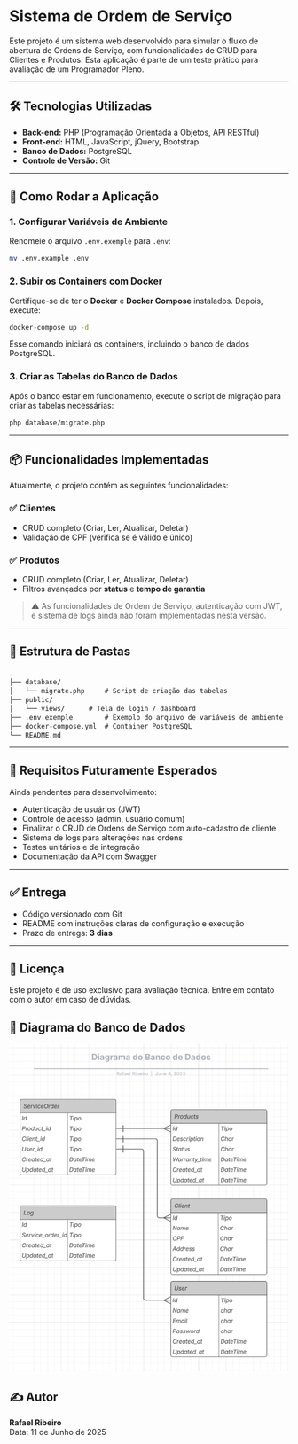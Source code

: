 # Sistema de Ordem de Serviço

Este projeto é um sistema web desenvolvido para simular o fluxo de abertura de Ordens de Serviço, com funcionalidades de CRUD para Clientes e Produtos. Esta aplicação é parte de um teste prático para avaliação de um Programador Pleno.

---

## 🛠️ Tecnologias Utilizadas

- **Back-end:** PHP (Programação Orientada a Objetos, API RESTful)
- **Front-end:** HTML, JavaScript, jQuery, Bootstrap
- **Banco de Dados:** PostgreSQL
- **Controle de Versão:** Git

---

## 🚀 Como Rodar a Aplicação

### 1. Configurar Variáveis de Ambiente

Renomeie o arquivo `.env.exemple` para `.env`:

```bash
mv .env.example .env
```

### 2. Subir os Containers com Docker

Certifique-se de ter o **Docker** e **Docker Compose** instalados. Depois, execute:

```bash
docker-compose up -d
```

Esse comando iniciará os containers, incluindo o banco de dados PostgreSQL.

### 3. Criar as Tabelas do Banco de Dados

Após o banco estar em funcionamento, execute o script de migração para criar as tabelas necessárias:

```bash
php database/migrate.php
```

---

## 📦 Funcionalidades Implementadas

Atualmente, o projeto contém as seguintes funcionalidades:

### ✅ Clientes

- CRUD completo (Criar, Ler, Atualizar, Deletar)
- Validação de CPF (verifica se é válido e único)

### ✅ Produtos

- CRUD completo (Criar, Ler, Atualizar, Deletar)
- Filtros avançados por **status** e **tempo de garantia**

> ⚠️ As funcionalidades de Ordem de Serviço, autenticação com JWT, e sistema de logs ainda não foram implementadas nesta versão.

---

## 📂 Estrutura de Pastas

```
.
├── database/
│   └── migrate.php     # Script de criação das tabelas
├── public/
│   └── views/      # Tela de login / dashboard
├── .env.exemple        # Exemplo do arquivo de variáveis de ambiente
├── docker-compose.yml  # Container PostgreSQL
└── README.md
```

---

## 📌 Requisitos Futuramente Esperados

Ainda pendentes para desenvolvimento:

- Autenticação de usuários (JWT)
- Controle de acesso (admin, usuário comum)
- Finalizar o CRUD de Ordens de Serviço com auto-cadastro de cliente
- Sistema de logs para alterações nas ordens
- Testes unitários e de integração
- Documentação da API com Swagger

---

## ✅ Entrega

- Código versionado com Git
- README com instruções claras de configuração e execução
- Prazo de entrega: **3 dias**

---

## 🤝 Licença

Este projeto é de uso exclusivo para avaliação técnica. Entre em contato com o autor em caso de dúvidas.

## 🧾 Diagrama do Banco de Dados

![Diagrama do Banco de Dados](./docs/Diagrama.png)

## ✍️ Autor

**Rafael Ribeiro**  
Data: 11 de Junho de 2025